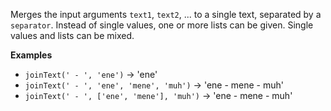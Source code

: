 Merges the input arguments `text1`, `text2`, ... to a single text, separated by a `separator`.
Instead of single values, one or more lists can be given. Single values and lists can be mixed.

**Examples**

- `joinText(' - ', 'ene')` &#8594; 'ene'
- `joinText(' - ', 'ene', 'mene', 'muh')` &#8594; 'ene - mene - muh'
- `joinText(' - ', ['ene', 'mene'], 'muh')` &#8594; 'ene - mene - muh'
